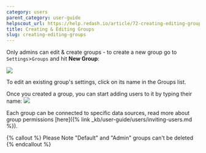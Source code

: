 ```yaml
---
category: users
parent_category: user-guide
helpscout_url: https://help.redash.io/article/72-creating-editing-groups
title: Creating & Editing Groups
slug: creating-editing-groups
---
```


Only admins can edit & create groups - to create a new group
go to `Settings`>`Groups` and hit **New Group**:

![](/assets/images/docs/gitbook/group_settings.png)

To edit an existing group's settings, click on its name in the Groups list.

Once you created a group, you can start adding users to it by typing their
name: ![](/assets/images/docs/gitbook/view_only_group.png)

Each group can be connected to specific data sources, read more about group
permissions [here]({% link _kb/user-guide/users/inviting-users.md %}).

{% callout %}
Please Note "Default" and "Admin" groups can't be deleted
{% endcallout %}
